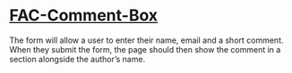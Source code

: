 # [FAC-Comment-Box](https://suda94.github.io/Comment-box-main/)
The form will allow a user to enter their name, email and a short comment.
When they submit the form, the page should then show the comment in a section alongside the author’s name.

